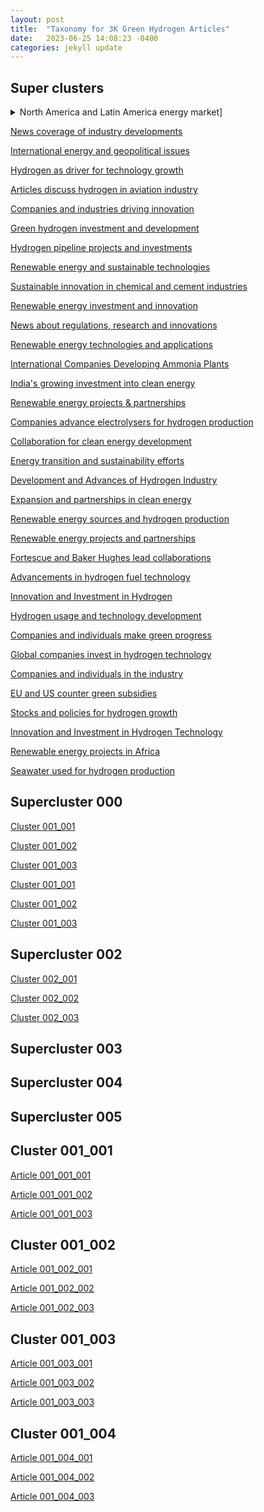 ```yaml
---
layout: post
title:  "Taxonomy for 3K Green Hydrogen Articles"
date:   2023-06-25 14:08:23 -0400
categories: jekyll update
---
```


## Super clusters ##

<details>
<summary>North America and Latin America energy market]</summary>

This is a test

1.  Foo

2.  Bar

</details>


[News coverage of industry developments](#supercluster001#)

[International energy and geopolitical issues](#supercluster002#)

[Hydrogen as driver for technology growth](#supercluster003#)

[Articles discuss hydrogen in aviation industry](#supercluster004#)

[Companies and industries driving innovation](#supercluster005#)

[Green hydrogen investment and development](#supercluster006#)

[Hydrogen pipeline projects and investments](#supercluster007#)

[Renewable energy and sustainable technologies](#supercluster008#)

[Sustainable innovation in chemical and cement industries](#supercluster009#)

[Renewable energy investment and innovation](#supercluster010#)

[News about regulations, research and innovations](#supercluster011#)

[Renewable energy technologies and applications](#supercluster012#)

[International Companies Developing Ammonia Plants](#supercluster013#)

[India's growing investment into clean energy](#supercluster014#)

[Renewable energy projects & partnerships](#supercluster015#)

[Companies advance electrolysers for hydrogen production](#supercluster016#)

[Collaboration for clean energy development](#supercluster017#)

[Energy transition and sustainability efforts](#supercluster018#)

[Development and Advances of Hydrogen Industry](#supercluster019#)

[Expansion and partnerships in clean energy](#supercluster020#)

[Renewable energy sources and hydrogen production](#supercluster021#)

[Renewable energy projects and partnerships](#supercluster022#)

[Fortescue and Baker Hughes lead collaborations](#supercluster023#)

[Advancements in hydrogen fuel technology](#supercluster024#)

[Innovation and Investment in Hydrogen](#supercluster025#)

[Hydrogen usage and technology development](#supercluster026#)

[Companies and individuals make green progress](#supercluster027#)

[Global companies invest in hydrogen technology](#supercluster028#)

[Companies and individuals in the industry](#supercluster029#)

[EU and US counter green subsidies](#supercluster030#)

[Stocks and policies for hydrogen growth](#supercluster031#)

[Innovation and Investment in Hydrogen Technology](#supercluster032#)

[Renewable energy projects in Africa](#supercluster033#)

[Seawater used for hydrogen production](#supercluster034#)


## Supercluster 000 <a name="supercluster000"></a>


[Cluster 001_001](#cluster001_001#)

[Cluster 001_002](#cluster001_002#)

[Cluster 001_003](#cluster001_003#)





[Cluster 001_001](#cluster001_001#)

[Cluster 001_002](#cluster001_002#)

[Cluster 001_003](#cluster001_003#)

## Supercluster 002 <a name="supercluster002"></a>

[Cluster 002_001](#cluster002_001#)

[Cluster 002_002](#cluster002_002#)

[Cluster 002_003](#cluster002_003#)


## Supercluster 003 <a name="supercluster003"></a>

## Supercluster 004 <a name="supercluster004"></a>

## Supercluster 005 <a name="supercluster005"></a>


## Cluster 001_001 <a name="cluster001_001"></a>

[Article 001_001_001](#article_001_001_001#)

[Article 001_001_002](#article_001_001_002#)

[Article 001_001_003](#article_001_001_003#)

## Cluster 001_002 <a name="cluster001_002"></a>

[Article 001_002_001](#article_001_002_001#)

[Article 001_002_002](#article_001_002_002#)

[Article 001_002_003](#article_001_002_003#)


## Cluster 001_003 <a name="cluster001_003"></a>

[Article 001_003_001](#article_001_003_001#)

[Article 001_003_002](#article_001_003_002#)

[Article 001_003_003](#article_001_003_003#)


## Cluster 001_004 <a name="cluster001_004"></a>

[Article 001_004_001](#article_001_004_001#)

[Article 001_004_002](#article_001_004_002#)

[Article 001_004_003](#article_001_004_003#)
